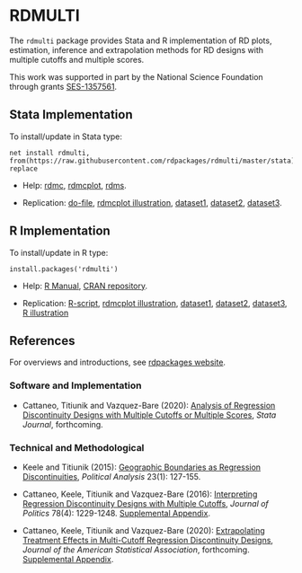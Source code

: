 # RDMULTI

The `rdmulti` package provides Stata and R implementation of RD plots, estimation, inference and extrapolation methods for RD designs with multiple cutoffs and multiple scores.

This work was supported in part by the National Science Foundation through grants [SES-1357561](https://www.nsf.gov/awardsearch/showAward?AWD_ID=1357561).

## Stata Implementation

To install/update in Stata type:
```
net install rdmulti, from(https://raw.githubusercontent.com/rdpackages/rdmulti/master/stata) replace
```

- Help: [rdmc](stata/rdmc.pdf), [rdmcplot](stata/rdmcplot.pdf), [rdms](stata/rdms.pdf).

- Replication: [do-file](stata/rdmulti_illustration.do), [rdmcplot illustration](stata/rdmcplot_illustration.do), [dataset1](stata/simdata_multic.dta), [dataset2](stata/simdata_cumul.dta), [dataset3](stata/simdata_multis.dta).

## R Implementation

To install/update in R type:
```
install.packages('rdmulti')
```

- Help: [R Manual](https://cran.r-project.org/web/packages/rdmulti/rdmulti.pdf), [CRAN repository](https://cran.r-project.org/package=rdmulti).

- Replication: [R-script](R/rdmulti_illustration.R), [rdmcplot illustration](R/rdmcplot_illustration.R), [dataset1](stata/simdata_multic.csv), [dataset2](stata/simdata_cumul.csv), [dataset3](stata/simdata_multis.csv), [R illustration](R/rdmulti_illustration.pdf)

## References

For overviews and introductions, see [rdpackages website](https://rdpackages.github.io).

### Software and Implementation

- Cattaneo, Titiunik and Vazquez-Bare (2020): [Analysis of Regression Discontinuity Designs with Multiple Cutoffs or Multiple Scores](https://rdpackages.github.io/references/Cattaneo-Titiunik-VazquezBare_2020_Stata.pdf), _Stata Journal_, forthcoming.

### Technical and Methodological

- Keele and Titiunik (2015): [Geographic Boundaries as Regression Discontinuities](https://rdpackages.github.io/references/Keele-Titiunik_2015_PA.pdf), _Political Analysis_ 23(1): 127-155.

- Cattaneo, Keele, Titiunik and Vazquez-Bare (2016): [Interpreting Regression Discontinuity Designs with Multiple Cutoffs](https://rdpackages.github.io/references/Cattaneo-Keele-Titiunik-VazquezBare_2016_JOP.pdf), _Journal of Politics_ 78(4): 1229-1248. [Supplemental Appendix](https://rdpackages.github.io/references/Cattaneo-Keele-Titiunik-VazquezBare_2016_JOP--Supplement.pdf).

- Cattaneo, Keele, Titiunik and Vazquez-Bare (2020): [Extrapolating Treatment Effects in Multi-Cutoff Regression Discontinuity Designs](https://rdpackages.github.io/references/Cattaneo-Keele-Titiunik-VazquezBare_2021_JASA.pdf), _Journal of the American Statistical Association_, forthcoming. [Supplemental Appendix](https://rdpackages.github.io/references/Cattaneo-Keele-Titiunik-VazquezBare_2021_JASA--Supplement.pdf).

<br><br> 